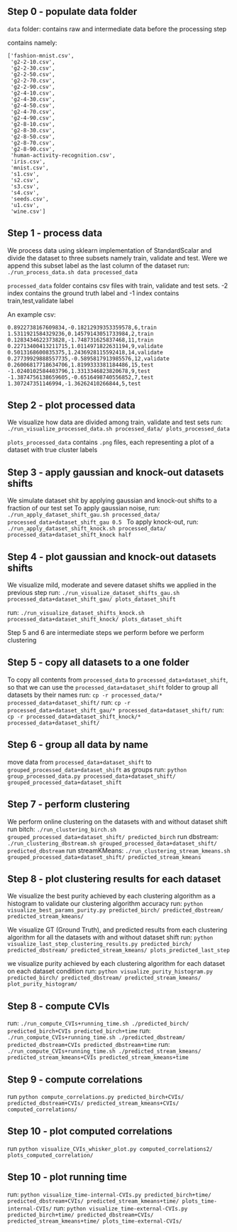## Step 0 - populate data folder
`data` folder: contains raw and intermediate data before the processing step 

contains namely: 
```
['fashion-mnist.csv',
 'g2-2-10.csv',
 'g2-2-30.csv',
 'g2-2-50.csv',
 'g2-2-70.csv',
 'g2-2-90.csv',
 'g2-4-10.csv',
 'g2-4-30.csv',
 'g2-4-50.csv',
 'g2-4-70.csv',
 'g2-4-90.csv',
 'g2-8-10.csv',
 'g2-8-30.csv',
 'g2-8-50.csv',
 'g2-8-70.csv',
 'g2-8-90.csv',
 'human-activity-recognition.csv',
 'iris.csv',
 'mnist.csv',
 's1.csv',
 's2.csv',
 's3.csv',
 's4.csv',
 'seeds.csv',
 'u1.csv',
 'wine.csv']
```

## Step 1 - process data
We process data using sklearn implementation of StandardScalar and divide the dataset to three subsets namely train, validate and test. Were we append this subset label as the last column of the dataset
run: `./run_process_data.sh data processed_data`

`processed_data` folder contains csv files with train, validate and test sets. -2 index contains the ground truth label and -1 index contains train,test,validate label

An example csv:
```csv
0.8922738167609834,-0.18212939353359578,6,train
1.5311921584329236,0.14579143051733984,2,train
0.1283434622373828,-1.748731625837468,11,train
0.22713400413211715,1.0114971822631194,9,validate
0.5013168600835375,1.2436928115592418,14,validate
0.27739929888557735,-0.5895817913985576,12,validate
0.26006817718634706,1.8199333381184486,15,test
-1.0240102584403796,1.3313346823820678,9,test
-1.3874756138659605,-0.6516498740556852,7,test
1.307247351146994,-1.36262410266844,5,test
```


## Step 2 - plot processed data
We visualize how data are divided among train, validate and test sets
run: `./run_visualize_processed_data.sh processed_data/ plots_processed_data`

`plots_processed_data` contains `.png` files, each representing a plot of a dataset with true cluster labels

## Step 3 - apply gaussian and knock-out datasets shifts
We simulate dataset shit by applying gaussian and knock-out shifts to a fraction of our test set
To apply gaussian noise,
run: `./run_apply_dataset_shift_gau.sh processed_data/ processed_data+dataset_shift_gau 0.5
`
To apply knock-out,
run: `./run_apply_dataset_shift_knock.sh processed_data/ processed_data+dataset_shift_knock half`

## Step 4 - plot gaussian and knock-out datasets shifts
We visualize mild, moderate and severe dataset shifts we applied in the previous step
run: `./run_visualize_dataset_shifts_gau.sh processed_data+dataset_shift_gau/ plots_dataset_shift`

run: `./run_visualize_dataset_shifts_knock.sh processed_data+dataset_shift_knock/ plots_dataset_shift`


Step 5 and 6 are intermediate steps we perform before we perform clustering
## Step 5 - copy all datasets to a one folder
To copy all contents from `processed_data` to `processed_data+dataset_shift`, so that we can use the `processed_data+dataset_shift` folder to group all datasets by their names
run: `cp -r processed_data/* processed_data+dataset_shift/` run: `cp -r processed_data+dataset_shift_gau/* processed_data+dataset_shift/` run: `cp -r processed_data+dataset_shift_knock/* processed_data+dataset_shift/` 


## Step 6 - group all data by name
move data from `processed_data+dataset_shift` to `grouped_processed_data+dataset_shift` as groups
run: `python group_processed_data.py processed_data+dataset_shift/ grouped_processed_data+dataset_shift`


## Step 7 - perform clustering
We perform online clustering on the datasets with and without dataset shift
run bitch:  `./run_clustering_birch.sh grouped_processed_data+dataset_shift/ predicted_birch`
run dbstream:  `./run_clustering_dbstream.sh grouped_processed_data+dataset_shift/ predicted_dbstream`
run streamKMeans:  `./run_clustering_stream_kmeans.sh grouped_processed_data+dataset_shift/ predicted_stream_kmeans`

## Step 8 - plot clustering results for each dataset
We visualize the best purity achieved by each clustering algorithm as a histogram to validate our clustering algorithm accuracy
run: `python visualize_best_params_purity.py predicted_birch/ predicted_dbstream/ predicted_stream_kmeans/`

We visualize GT (Ground Truth), and predicted results from each clustering algorithm for all the datasets with and without dataset shift
run: `python visualize_last_step_clustering_results.py predicted_birch/ predicted_dbstream/ predicted_stream_kmeans/ plots_predicted_last_step`

we visualize purity achieved by each clustering algorithm for each dataset on each dataset condition
run: `python visualize_purity_histogram.py predicted_birch/ predicted_dbstream/ predicted_stream_kmeans/ plot_purity_histogram/`

## Step 8 - compute CVIs
run: `./run_compute_CVIs+running_time.sh ./predicted_birch/ predicted_birch+CVIs predicted_birch+time`
run: `./run_compute_CVIs+running_time.sh ./predicted_dbstream/ predicted_dbstream+CVIs predicted_dbstream+time`
run: `./run_compute_CVIs+running_time.sh ./predicted_stream_kmeans/ predicted_stream_kmeans+CVIs predicted_stream_kmeans+time`

## Step 9 - compute correlations
run `python compute_correlations.py predicted_birch+CVIs/ predicted_dbstream+CVIs/ predicted_stream_kmeans+CVIs/ computed_correlations/ `

## Step 10 - plot computed correlations
run `python visualize_CVIs_whisker_plot.py computed_correlations2/ plots_computed_correlation/`

## Step 10 - plot running time
run: `python visualize_time-internal-CVIs.py predicted_birch+time/ predicted_dbstream+CVIs/ predicted_stream_kmeans+time/ plots_time-internal-CVIs/`
run: `python visualize_time-external-CVIs.py predicted_birch+time/ predicted_dbstream+CVIs/ predicted_stream_kmeans+time/ plots_time-external-CVIs/`